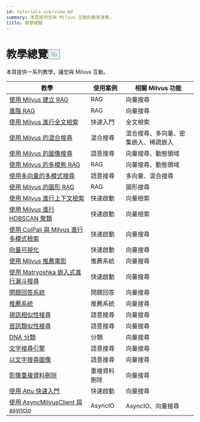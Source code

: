 ```yaml
---
id: tutorials-overview.md
summary: 本頁提供您與 Milvus 互動的教學清單。
title: 教學總覽
---
```

<h1 id="Tutorials-Overview" class="common-anchor-header">教學總覽<button data-href="#Tutorials-Overview" class="anchor-icon" translate="no">
      <svg translate="no"
        aria-hidden="true"
        focusable="false"
        height="20"
        version="1.1"
        viewBox="0 0 16 16"
        width="16"
      >
        <path
          fill="#0092E4"
          fill-rule="evenodd"
          d="M4 9h1v1H4c-1.5 0-3-1.69-3-3.5S2.55 3 4 3h4c1.45 0 3 1.69 3 3.5 0 1.41-.91 2.72-2 3.25V8.59c.58-.45 1-1.27 1-2.09C10 5.22 8.98 4 8 4H4c-.98 0-2 1.22-2 2.5S3 9 4 9zm9-3h-1v1h1c1 0 2 1.22 2 2.5S13.98 12 13 12H9c-.98 0-2-1.22-2-2.5 0-.83.42-1.64 1-2.09V6.25c-1.09.53-2 1.84-2 3.25C6 11.31 7.55 13 9 13h4c1.45 0 3-1.69 3-3.5S14.5 6 13 6z"
        ></path>
      </svg>
    </button></h1><p>本頁提供一系列教學，讓您與 Milvus 互動。</p>
<table>
<thead>
<tr><th>教學</th><th>使用案例</th><th>相關 Milvus 功能</th></tr>
</thead>
<tbody>
<tr><td><a href="/docs/zh-hant/build-rag-with-milvus.md">使用 Milvus 建立 RAG</a></td><td>RAG</td><td>向量搜尋</td></tr>
<tr><td><a href="/docs/zh-hant/how_to_enhance_your_rag.md">進階 RAG</a></td><td>RAG</td><td>向量搜尋</td></tr>
<tr><td><a href="/docs/zh-hant/full_text_search_with_milvus.md">使用 Milvus 進行全文檢索</a></td><td>快速入門</td><td>全文檢索</td></tr>
<tr><td><a href="/docs/zh-hant/hybrid_search_with_milvus.md">使用 Milvus 的混合搜尋</a></td><td>混合搜尋</td><td>混合搜尋、多向量、密集嵌入、稀疏嵌入</td></tr>
<tr><td><a href="/docs/zh-hant/image_similarity_search.md">使用 Milvus 的圖像搜尋</a></td><td>語意搜尋</td><td>向量搜尋、動態領域</td></tr>
<tr><td><a href="/docs/zh-hant/multimodal_rag_with_milvus.md">使用 Milvus 的多模態 RAG</a></td><td>RAG</td><td>向量搜尋、動態領域</td></tr>
<tr><td><a href="/docs/zh-hant/multimodal_rag_with_milvus.md">使用多向量的多模式搜尋</a></td><td>語意搜尋</td><td>多向量、混合搜尋</td></tr>
<tr><td><a href="/docs/zh-hant/graph_rag_with_milvus.md">使用 Milvus 的圖形 RAG</a></td><td>RAG</td><td>圖形搜尋</td></tr>
<tr><td><a href="/docs/zh-hant/contextual_retrieval_with_milvus.md">使用 Milvus 進行上下文檢索</a></td><td>快速啟動</td><td>向量檢索</td></tr>
<tr><td><a href="/docs/zh-hant/hdbscan_clustering_with_milvus.md">使用 Milvus 進行 HDBSCAN 聚類</a></td><td>快速啟動</td><td>向量檢索</td></tr>
<tr><td><a href="/docs/zh-hant/use_ColPali_with_milvus.md">使用 ColPali 與 Milvus 進行多模式檢索</a></td><td>快速啟動</td><td>向量搜尋</td></tr>
<tr><td><a href="/docs/zh-hant/vector_visualization.md">向量可視化</a></td><td>快速啟動</td><td>向量搜尋</td></tr>
<tr><td><a href="/docs/zh-hant/movie_recommendation_with_milvus.md">使用 Milvus 推薦電影</a></td><td>推薦系統</td><td>向量搜尋</td></tr>
<tr><td><a href="/docs/zh-hant/funnel_search_with_matryoshka.md">使用 Matryoshka 嵌入式進行漏斗搜尋</a></td><td>快速啟動</td><td>向量搜尋</td></tr>
<tr><td><a href="/docs/zh-hant/question_answering_system.md">問題回答系統</a></td><td>問題回答</td><td>向量搜尋</td></tr>
<tr><td><a href="/docs/zh-hant/recommendation_system.md">推薦系統</a></td><td>推薦系統</td><td>向量搜尋</td></tr>
<tr><td><a href="/docs/zh-hant/video_similarity_search.md">視訊相似性搜尋</a></td><td>語意搜尋</td><td>向量搜尋</td></tr>
<tr><td><a href="/docs/zh-hant/audio_similarity_search.md">音訊類似性搜尋</a></td><td>語意搜尋</td><td>向量搜尋</td></tr>
<tr><td><a href="/docs/zh-hant/dna_sequence_classification.md">DNA 分類</a></td><td>分類</td><td>向量搜尋</td></tr>
<tr><td><a href="/docs/zh-hant/text_search_engine.md">文字搜尋引擎</a></td><td>語意搜尋</td><td>向量搜尋</td></tr>
<tr><td><a href="/docs/zh-hant/text_image_search.md">以文字搜尋圖像</a></td><td>語意搜尋</td><td>向量搜尋</td></tr>
<tr><td><a href="/docs/zh-hant/image_deduplication_system.md">影像重複資料刪除</a></td><td>重複資料刪除</td><td>向量搜尋</td></tr>
<tr><td><a href="/docs/zh-hant/quickstart_with_attu.md">使用 Attu 快速入門</a></td><td>快速啟動</td><td>向量搜尋</td></tr>
<tr><td><a href="/docs/zh-hant/use-async-milvus-client-with-asyncio.md">使用 AsyncMilvusClient 與 asyncio</a></td><td>AsyncIO</td><td>AsyncIO、向量搜尋</td></tr>
</tbody>
</table>

